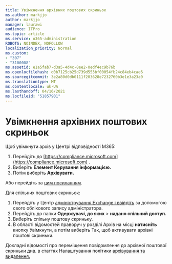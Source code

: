 ```yaml
---
title: Увімкнення архівних поштових скриньок
ms.author: markjjo
author: markjjo
manager: laurawi
audience: ITPro
ms.topic: article
ms.service: o365-administration
ROBOTS: NOINDEX, NOFOLLOW
localization_priority: Normal
ms.custom:
- "307"
- "3100008"
ms.assetid: e1a5fab7-d3a5-4d4c-8ee2-0edf4ec9b76b
ms.openlocfilehash: d0b7125cb25d739d553bf00054fb24c84eb4cae6
ms.sourcegitcommit: 3e2a80d0db0111f203628e7232760b3e1e3a23a0
ms.translationtype: MT
ms.contentlocale: uk-UA
ms.lasthandoff: 04/16/2021
ms.locfileid: "51857901"
---
```

# <a name="enable-an-archive-mailbox"></a>Увімкнення архівних поштових скриньок

Щоб увімкнути архів у Центрі відповідності M365:

1. Перейдіть до [https://compliance.microsoft.com](https://compliance.microsoft.com) .
2. Виберіть **Елемент Керування інформацією.**
3. Потім виберіть **Архівувати.**

Або перейдіть за [цим посиланням](https://sip.compliance.microsoft.com/informationgovernance?viewid=archive).  

Для спільних поштових скриньок:

1. Перейдіть у Центр [адміністрування Exchange і ввійдіть](https://outlook.office365.com/ecp) за допомогою свого облікового запису адміністратора.
2. Перейдіть до папки **Одержувачі, до яких**  >  **надано спільний доступ.**
3. Виберіть спільну поштову скриньку.
4. В області відомостей праворуч у розділі Архів на місці **натисніть** кнопку Увімкнути, а потім виберіть Так, щоб активувати архівні поштові скриньки. 

Докладні відомості про переміщення повідомлення до архівної поштової скриньки див. в статтях Налаштування політики [архівування та видалення.](https://docs.microsoft.com//office365/securitycompliance/set-up-an-archive-and-deletion-policy-for-mailboxes)

